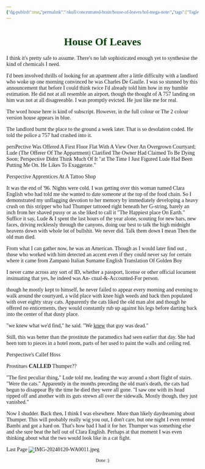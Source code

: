 ```yaml
---
{"dg-publish":true,"permalink":"/skull/concentrated-brain/house-of-leaves/hol-mega-note/","tags":["Tagless"]}
---
```


<style id="Force_Custom_Fonts" type="text/css">@font-face{font-style:normal;font-family:"Merriweather";src:local("Merriweather")}@font-face{font-style:bolder;font-family:"Merriweather";src:local("Merriweather")}@font-face{font-style:normal;font-family:"Merriweather";src:local("Merriweather");unicode-range:U+0-FF,U+2E80-9FFF,U+F900-FAFF,U+FE30-FE4F,U+20000-2FA1F}@font-face{font-style:bolder;font-family:"Merriweather";src:local("Merriweather");unicode-range:U+0-FF,U+2E80-9FFF,U+F900-FAFF,U+FE30-FE4F,U+20000-2FA1F}@font-face{font-style:normal;font-family:"Merriweather";src:local("Merriweather");unicode-range:U+0-FF}@font-face{font-style:bolder;font-family:"Merriweather";src:local("Merriweather");unicode-range:U+0-FF}:not(pre):not(code):not(textarea):not(tt):not(kbd):not(samp):not(var){font-family:"Merriweather"!important}pre,code,textarea,tt,kbd,samp,var{font-family:monospace!important}pre *,code *,textarea *,tt *,kbd *,samp *,var *{font-family:monospace!important}</style>


# <center><span style="color:#013f01">House Of Leaves</span></center>

 

I think it's pretty safe to assume. There's no lab sophisticated enough yet to synthesise the kind of chemicals I need.


I'd been involved thrills of looking for an apartment after a little difficulty with a landlord who woke up one morning convinced he was Charles De Gaulle. I was so stunned by this announcement that before I could think twice I'd already told him how in my humble estimation. He did not at all resemble an airport, though the thought of A 757 landing on him was not at all disagreeable.  I was promptly evicted.
He just like me for real.


The word house here is kind of subscript. However, in the full colour or The 2 colour version house appears in blue.


The landlord burnt the place to the ground a week later. That is so desolation coded.
He told the police a 757 had crashed into it.


persPective Was Offered A First Floor Flat With A View Over An Overgrown Courtyard; Lude (The Offerer Of The Appartment) Clarified The Owner Had Claimed To Be Dying Soon; Perspective Didnt Think Much Of It
"at The Time I Just Figured Lude Had Been Putting Me On. He Likes To Exaggerate."


Perspective Apprentices At A Tattoo Shop


It was the end of '96. Nights were cold. I was
getting over this woman named Clara English who had
told me she wanted to date someone at the top of the
food chain. So I demonstrated my unflagging devotion
to her memory by immediately developing a heavy crush
on this stripper who had Thumper tattooed right
beneath her G-string, barely an inch from her shaved
pussy or as she liked to call it "The Happiest place
On Earth." Suffice it say, Lude & I spent the last
hours of the year alone, scouting for new bars, new
faces, driving recklessly through the canyons, doing
our best to talk the high midnight heavens down with
whole lot of bullshit. We never did. Talk them down
I mean
Then the old man died.



From what I can gather now, he was an American.
Though as I would later find out , those who worked
with him detected an accent even if they could never
say for certain where it came from
Zampanò
Italian Surname English Translation Of Golden Boy


I never came across any sort of ID, whether a passport, license or other official
locument insinuating that yes, he indeed was An-
ctual-&-Accounted-For person.


though he mostly kept to
himself, he never failed to appear every morning and
evening to walk around the courtyard, a wild place
with knee high weeds and back then populated with over
eighty stray cats. Apparently the cats liked the old
man alot and though he offered no enticements, they
would constantly rub up against his legs before
darting back into the center of that dusty place.


"we knew what we'd find," he said. "We <u>knew</u> that guy was dead."

Still, this was better
than the prostitute the paramedics had seen earlier
that day. She had been torn to pieces in a hotel
room, parts of her used to paint the walls and ceiling
red.

Perspective's Callef Hoss

Prostitues <b>CALLED</b> Thumper??

"The first peculiar thing," Lude told me,
leading the way around a short flight of stairs.
"Were the cats." Apparently in the months preceding
the old man's death, the cats had begun to disappear
By the time he died they were all gone.
"I saw one
with its head ripped off and another with its guts
strewn all over the sidewalk. Mostly though, they
just vanished."

Now I
shudder. Back then, I think I was elsewhere. More
than likely daydreaming about Thumper. This will
probably really wig you out, I don't care, but one
night I even rented Bambi and got a hard on. That's
how bad I had it for her. Thumper was something else
and she sure beat the hell out of Clara English.
Perhaps at that moment I was even thinking about what
the two would look like in a cat fight.

Last Page
![IMG-20240120-WA0011.jpeg](/img/user/images/IMG-20240120-WA0011.jpeg)
<center><sub>Done :)</sub></center>


<script src="https://utteranc.es/client.js"
        repo="WonderingGodling/My-Mind-Space"
        issue-term="title"
        theme="preferred-color-scheme"
        crossorigin="anonymous"
        async>
</script>